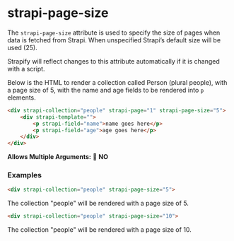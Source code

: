 # strapi-page-size

The `strapi-page-size` attribute is used to specify the size of pages when data is fetched from Strapi. When unspecified Strapi’s default size will be used (25).

Strapify will reflect changes to this attribute automatically if it is changed with a script.

Below is the HTML to render a collection called Person (plural people), with a page size of 5, with the name and age fields to be rendered into `p` elements.

```html
<div strapi-collection="people" strapi-page="1" strapi-page-size="5">
	<div strapi-template="">
		<p strapi-field="name">name goes here</p>
		<p strapi-field="age">age goes here</p>
	</div>
</div>
```

**Allows Multiple Arguments:** 🚫 **NO**

### Examples

```html
<div strapi-collection="people" strapi-page-size="5">
```

The collection "people" will be rendered with a page size of 5.

```html
<div strapi-collection="people" strapi-page-size="10">
```

The collection "people" will be rendered with a page size of 10.